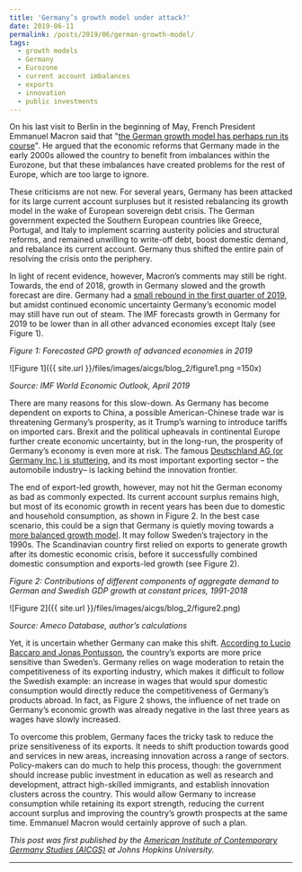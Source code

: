 ```yaml
---
title: 'Germany’s growth model under attack?'
date: 2019-06-11
permalink: /posts/2019/06/german-growth-model/
tags:
  - growth models
  - Germany
  - Eurozone
  - current account imbalances
  - exports
  - innovation
  - public investments
---
```


On his last visit to Berlin in the beginning of May, French President Emmanuel Macron said that "[the German growth model has perhaps run its course](https://www.nytimes.com/2019/05/07/opinion/macron-puts-germany-on-trial.html)". He argued that the economic reforms that Germany made in the early 2000s allowed the country to benefit from imbalances within the Eurozone, but that these imbalances have created problems for the rest of Europe, which are too large to ignore.

These criticisms are not new. For several years, Germany has been attacked for its large current account surpluses but it resisted rebalancing its growth model in the wake of European sovereign debt crisis. The German government expected the Southern European countries like Greece, Portugal, and Italy to implement scarring austerity policies and structural reforms, and remained unwilling to write-off debt, boost domestic demand, and rebalance its current account. Germany thus shifted the entire pain of resolving the crisis onto the periphery.

In light of recent evidence, however, Macron’s comments may still be right. Towards, the end of 2018, growth in Germany slowed and the growth forecast are dire. Germany had a [small rebound in the first quarter of 2019](https://www.ft.com/content/a5526164-76d6-11e9-bbad-7c18c0ea0201), but amidst continued economic uncertainty Germany’s economic model may still have run out of steam. The IMF forecasts growth in Germany for 2019 to be lower than in all other advanced economies except Italy (see Figure 1).

*Figure 1: Forecasted GPD growth of advanced economies in 2019*

![Figure 1]({{ site.url }}/files/images/aicgs/blog_2/figure1.png =150x)

*Source: IMF World Economic Outlook, April 2019*

There are many reasons for this slow-down. As Germany has become dependent on exports to China, a possible American-Chinese trade war is threatening Germany’s prosperity, as it Trump’s warning to introduce tariffs on imported cars. Brexit and the political upheavals in continental Europe further create economic uncertainty, but in the long-run, the prosperity of Germany’s economy is even more at risk. The famous [Deutschland AG (or Germany Inc.) is stuttering](https://www.ft.com/content/3ea5497c-6cdb-11e9-a9a5-351eeaef6d84), and its most important exporting sector – the automobile industry– is lacking behind the innovation frontier. 

The end of export-led growth, however, may not hit the German economy as bad as commonly expected. Its current account surplus remains high, but most of its economic growth in recent years has been due to domestic and household consumption, as shown in Figure 2. In the best case scenario, this could be a sign that Germany is quietly moving towards a [more balanced growth model](https://www.socialeurope.eu/germany-is-quietly-rebalancing-its-economy-but-this-will-not-fix-the-eurozones-flaws). It may follow Sweden’s trajectory in the 1990s. The Scandinavian country first relied on exports to generate growth after its domestic economic crisis, before it successfully combined domestic consumption and exports-led growth (see Figure 2).

*Figure 2: Contributions of different components of aggregate demand to German and Swedish GDP growth at constant prices, 1991-2018*

![Figure 2]({{ site.url }}/files/images/aicgs/blog_2/figure2.png)

*Source: Ameco Database, author’s calculations*

Yet, it is uncertain whether Germany can make this shift. [According to Lucio Baccaro and Jonas Pontusson](https://journals.sagepub.com/doi/abs/10.1177/0032329216638053?journalCode=pasa), the country’s exports are more price sensitive than Sweden’s. Germany relies on wage moderation to retain the competitiveness of its exporting industry, which makes it difficult to follow the Swedish example: an increase in wages that would spur domestic consumption would directly reduce the competitiveness of Germany’s products abroad. In fact, as Figure 2 shows, the influence of net trade on Germany’s economic growth was already negative in the last three years as wages have slowly increased.

To overcome this problem, Germany faces the tricky task to reduce the prize sensitiveness of its exports. It needs to shift production towards good and services in new areas, increasing innovation across a range of sectors. Policy-makers can do much to help this process, though: the government should increase public investment in education as well as research and development, attract high-skilled immigrants, and establish innovation clusters across the country. This would allow Germany to increase consumption while retaining its export strength, reducing the current account surplus and improving the country’s growth prospects at the same time. Emmanuel Macron would certainly approve of such a plan.


*This post was first published by the [American Institute of Contemporary Germany Studies (AICGS)](https://www.aicgs.org/2019/06/germanys-growth-model-under-attack/) at Johns Hopkins University.*

------